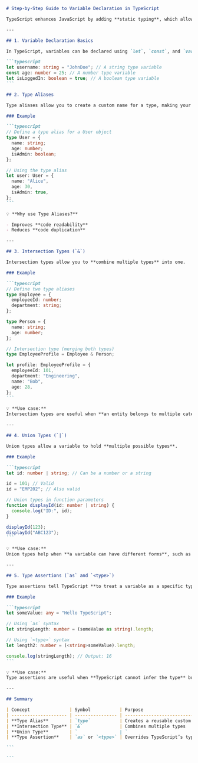 ````markdown
# Step-by-Step Guide to Variable Declaration in TypeScript

TypeScript enhances JavaScript by adding **static typing**, which allows for better code quality, readability, and bug prevention. Let's explore **type aliases, intersection types, union types, and type assertions** with simple explanations and examples.

---

## 1. Variable Declaration Basics

In TypeScript, variables can be declared using `let`, `const`, and `var` (though `var` is discouraged).

```typescript
let username: string = "JohnDoe"; // A string type variable
const age: number = 25; // A number type variable
let isLoggedIn: boolean = true; // A boolean type variable
```

## 2. Type Aliases

Type aliases allow you to create a custom name for a type, making your code more readable.

### Example

```typescript
// Define a type alias for a User object
type User = {
  name: string;
  age: number;
  isAdmin: boolean;
};

// Using the type alias
let user: User = {
  name: "Alice",
  age: 30,
  isAdmin: true,
};
```

💡 **Why use Type Aliases?**

- Improves **code readability**
- Reduces **code duplication**

---

## 3. Intersection Types (`&`)

Intersection types allow you to **combine multiple types** into one.

### Example

```typescript
// Define two type aliases
type Employee = {
  employeeId: number;
  department: string;
};

type Person = {
  name: string;
  age: number;
};

// Intersection type (merging both types)
type EmployeeProfile = Employee & Person;

let profile: EmployeeProfile = {
  employeeId: 101,
  department: "Engineering",
  name: "Bob",
  age: 28,
};
```

💡 **Use case:**  
Intersection types are useful when **an entity belongs to multiple categories**.

---

## 4. Union Types (`|`)

Union types allow a variable to hold **multiple possible types**.

### Example

```typescript
let id: number | string; // Can be a number or a string

id = 101; // Valid
id = "EMP202"; // Also valid

// Union types in function parameters
function displayId(id: number | string) {
  console.log("ID:", id);
}

displayId(123);
displayId("ABC123");
```

💡 **Use case:**  
Union types help when **a variable can have different forms**, such as an ID that can be **either a number or a string**.

---

## 5. Type Assertions (`as` and `<type>`)

Type assertions tell TypeScript **to treat a variable as a specific type**.

### Example

```typescript
let someValue: any = "Hello TypeScript";

// Using `as` syntax
let stringLength: number = (someValue as string).length;

// Using `<type>` syntax
let length2: number = (<string>someValue).length;

console.log(stringLength); // Output: 16
```

💡 **Use case:**  
Type assertions are useful when **TypeScript cannot infer the type** but **you, as the developer, know what the type should be**.

---

## Summary

| Concept               | Symbol           | Purpose                               | Example                                     |
| --------------------- | ---------------- | ------------------------------------- | ------------------------------------------- | --------------- | -------- |
| **Type Alias**        | `type`           | Creates a reusable custom type        | `type User = {name: string; age: number;}`  |
| **Intersection Type** | `&`              | Combines multiple types               | `type EmployeeProfile = Employee & Person;` |
| **Union Type**        | `                | `                                     | Allows multiple possible types              | `let id: number | string;` |
| **Type Assertion**    | `as` or `<type>` | Overrides TypeScript’s type inference | `let length = (value as string).length;`    |

```

```
````
